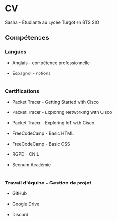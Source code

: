 # CV
Sasha - Étudiante au Lycée Turgot en BTS SIO
## Compétences
### Langues
<ul>
<li>Anglais - compétence professionnelle</li><br>
<li>Espagnol - notions</li><br>
</ul>

### Certifications
<ul>
<li>Packet Tracer - Getting Started with Cisco</li><br>
<li>Packet Tracer - Exploring Networking with Cisco</li><br>
<li>Packet Tracer - Exploring IoT with Cisco</li><br>
<li>FreeCodeCamp - Basic HTML</li><br>
<li>FreeCodeCamp - Basic CSS</li><br>
<li>RGPD - CNIL</li><br>
<li>Secnum Académie</li><br>
</ul>

### Travail d'équipe - Gestion de projet
<ul>
<li>GitHub</li><br>
<li>Google Drive</li><br>
<li>Discord</li><br>
</ul>
